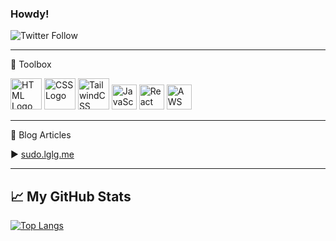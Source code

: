 ### Howdy!

![Twitter Follow](https://img.shields.io/twitter/follow/sasiKdharan?style=social)


---

🧰 Toolbox

<img
src="https://cdn.worldvectorlogo.com/logos/html5.svg" alt="HTML Logo" width="50" height="50"/> <img src="https://cdn.worldvectorlogo.com/logos/css3.svg" alt="CSS Logo" width="50" height="50"/> <img src="https://cdn.worldvectorlogo.com/logos/tailwindcss.svg" alt="TailwindCSS Logo" width="50" height="50"/> <img src="https://cdn.worldvectorlogo.com/logos/logo-javascript.svg" alt="JavaScript Logo" width="40" height="40"/> <img src="https://cdn.worldvectorlogo.com/logos/react-2.svg" alt="React Logo" width="40" height="40"/>  <img src="https://cdn.worldvectorlogo.com/logos/aws-2.svg" alt="AWS Logo" width="40" height="40"/> 

---

📘 Blog Articles

▶ [sudo.lglg.me](https://sudo.lglg.me/logs)

---

## &#x1f4c8; My GitHub Stats

[![Top Langs](https://github-readme-stats.vercel.app/api/top-langs/?username=sasidharank&hide=java&theme=dark)](https://github.com/anuraghazra/github-readme-stats)

